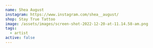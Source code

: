 ```yaml
---
name: Shea August
instagram: https://www.instagram.com/shea__august/
shop: Stay True Tattoo
image: /assets/images/screen-shot-2022-12-20-at-11.14.58-am.png
tags:
  - artist
active: false
---
```

